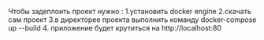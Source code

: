 Чтобы задеплоить проект нужно :
1.установить docker engine
2.скачать сам проект
3.в директорее проекта выполнить команду  docker-compose up --build
4. приложение будет крутиться на http://localhost:80
